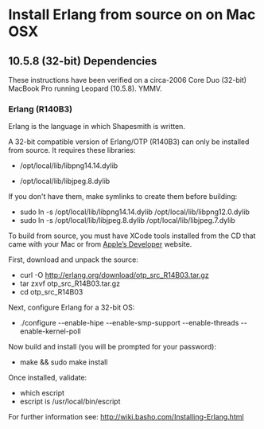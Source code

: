 # Install Erlang from source on on Mac OSX

## 10.5.8 (32-bit) Dependencies
These instructions have been verified on a circa-2006 Core Duo (32-bit) MacBook Pro running Leopard (10.5.8). YMMV.

### Erlang (R140B3)
Erlang is the language in which Shapesmith is written.

A 32-bit compatible version of Erlang/OTP (R140B3) can only be installed from source. It requires these libraries:

* /opt/local/lib/libpng14.14.dylib

* /opt/local/lib/libjpeg.8.dylib

If you don't have them, make symlinks to create them before building:

* sudo ln -s /opt/local/lib/libpng14.14.dylib /opt/local/lib/libpng12.0.dylib
* sudo ln -s /opt/local/lib/libjpeg.8.dylib /opt/local/lib/libjpeg.7.dylib

To build from source, you must have XCode tools installed from the CD that came with your Mac or from [Apple’s Developer](http://developer.apple.com/ "Apple Developer website") website.

First, download and unpack the source:

* curl -O http://erlang.org/download/otp_src_R14B03.tar.gz
* tar zxvf otp_src_R14B03.tar.gz
* cd otp_src_R14B03

Next, configure Erlang for a 32-bit OS:

* ./configure --enable-hipe --enable-smp-support --enable-threads --enable-kernel-poll

Now build and install (you will be prompted for your password):

* make && sudo make install

Once installed, validate:

* which escript
* escript is /usr/local/bin/escript

For further information see: http://wiki.basho.com/Installing-Erlang.html



